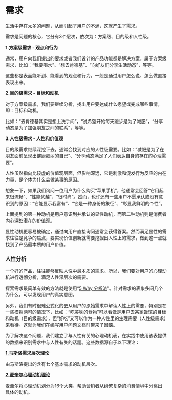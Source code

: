 # 需求 #

生活中存在太多的问题，从而引起了用户的不满，这就产生了需求。

需求是问题的核心，它分有3个层次，依次为：方案级、目的级和人性级。

**1.方案级需求 - 观点和行为**

通常，用户向我们提出的要求或者我们设计的产品功能都是解决方案，属于方案级需求，比如：“我要喝水”、“想去肯德基”、“向好友们分享生活动态”，等等。

这些都是表面能听到、能看到的观点和行为，一般是通过用户怎么说、怎么做直接表现出来。

**2.目的级需求 - 目标和动机**

对于方案级需求，我们要继续分析，找出用户要达成什么愿望或完成哪些事情，即：目标和动机。

比如：“去肯德基其实是想上洗手间”，“说希望开始每天跑步是为了减肥”，“分享动态是为了加强朋友之间的联系”，等等。

**3.人性级需求 - 人性和价值观**

目的级需求继续深挖下去，通常会找到对应的人性级需要。比如：“减肥是为了在朋友面前呈现出健康靓丽的自己”、“分享动态满足了人们表达自身的存在的心理需要”。

人性虽然指向比较虚的价值观层面，但影响深远，它是刺激和促发行为反应的内在力量，是个体为什么会做某事的原因。

想象一下，如果我们询问一位用户为什么购买“苹果手机”，他通常会回答“它用起来很流畅”、“性能优越”、“很时尚”。然而，也许还有一些用户不愿承认或没有意识到的原因：“它能显示我富有”、“它是一种身份的象征”、“彰显我鲜明的个性”。

上面提到的第一种动机是用户意识到并承认的显性动机，而第二种动机则是消费者内心深处潜在的价值观。

显性动机更容易被确定，通过向用户直接询问通常会获得答案。然而满足显性的需求往往是竞争的焦点，要实现价值创新就需要挖掘出人性上的需求，做到这一点就找到了产品最本质的用户价值。

### 人性分析 ###

一个好的产品，往往能够反映人性中最本质的需求。所以，我们要对用户的心理动机进行透彻分析，满足人性深层次的需要。

探索需求最简单有效的方法就是使用“[5 Why 分析法](/util/5why.html)”。针对需求的表象多问几个为什么，可以发现用户的真实意图。

另外，我们有时很难公式化的去从用户的原始需求中解读人性上的需要，特别是在一些模拟两可的情况下，比如：“吃美味的食物”可以看做是用户去某家饭馆的目标和动机（目的级需求），但“好吃”又可以作为一种人性里的生理需要（人性级需求）来看待。这就为我们在编写用户问题文档时带来了困恼。

为了解决这个问题，我们建立了与人性有关的心理动机表，在实践中使用该表提供的数据来识别需求中与人性有关的话题。这些数据源自于以下理论：

**[1.马斯洛需求层次理论](/util/humanity/maslow.html)**

由马斯洛提出的含有七个基本需求的动机层次。

**[2.麦奎尔心理动机理论](/util/humanity/mcGuire.html)**

麦圭尔将心理动机划分为16个大类，帮助营销者从纷繁复杂的消费情境中分离出具体的动机。
